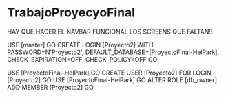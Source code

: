 # TrabajoProyecyoFinal

HAY QUE HACER EL NAVBAR FUNCIONAL
LOS SCREENS QUE FALTAN!!

USE [master]
GO
CREATE LOGIN [Proyecto2] WITH PASSWORD=N'Proyecto2', DEFAULT_DATABASE=[ProyectoFinal-HelPark], CHECK_EXPIRATION=OFF,
CHECK_POLICY=OFF
GO

USE [ProyectoFinal-HelPark]
GO
CREATE USER [Proyecto2] FOR LOGIN [Proyecto2]
GO
USE [ProyectoFinal-HelPark]
GO
ALTER ROLE [db_owner] ADD MEMBER [Proyecto2]
GO